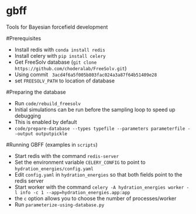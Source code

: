 # gbff
Tools for Bayesian forcefield development

#Prerequisites
* Install redis with `conda install redis`
* Install celery with `pip install celery`
* Get FreeSolv database (`git clone https://github.com/choderalab/FreeSolv.git`)
* Using commit ` 3acd4f6a5f005b803fac024a3a87f64b51409e28`
* set `FREESOLV_PATH` to location of database
 

#Preparing the database
* Run `code/rebuild_freesolv`
* Initial simulations can be run before the sampling loop to speed up debugging
* This is enabled by default
* `code/prepare-database --types typefile --parameters parameterfile --output outputpickle`

#Running GBFF (examples in `scripts`)

* Start redis with the command `redis-server`
* Set the environment variable `CELERY_CONFIG` to point to `hydration_energies/config.yaml`
* Edit `config.yaml` in `hydration_energies` so that both fields point to the redis server
* Start worker with the command `celery -A hydration_energies worker -l info -c 1 --app=hydration_energies.app:app`
* the `c` option allows you to choose the number of processes/worker
* Run `parameterize-using-database.py`
